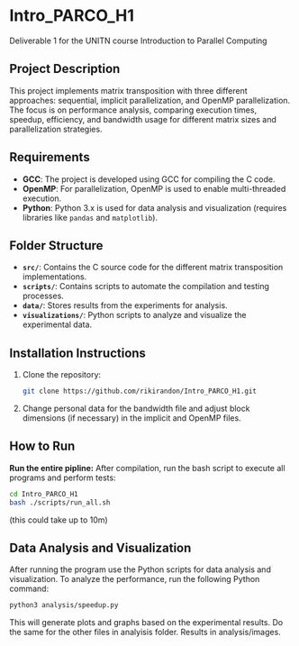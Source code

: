 # Intro_PARCO_H1
Deliverable 1 for the UNITN course Introduction to Parallel Computing

## Project Description
This project implements matrix transposition with three different approaches: sequential, implicit parallelization, and OpenMP parallelization. The focus is on performance analysis, comparing execution times, speedup, efficiency, and bandwidth usage for different matrix sizes and parallelization strategies.

## Requirements
- **GCC**: The project is developed using GCC for compiling the C code.
- **OpenMP**: For parallelization, OpenMP is used to enable multi-threaded execution.
- **Python**: Python 3.x is used for data analysis and visualization (requires libraries like `pandas` and `matplotlib`).

## Folder Structure
- **`src/`**: Contains the C source code for the different matrix transposition implementations.
- **`scripts/`**: Contains scripts to automate the compilation and testing processes.
- **`data/`**: Stores results from the experiments for analysis.
- **`visualizations/`**: Python scripts to analyze and visualize the experimental data.

## Installation Instructions
1. Clone the repository:
   ```bash
   git clone https://github.com/rikirandon/Intro_PARCO_H1.git

2. Change personal data for the bandwidth file and adjust block dimensions (if necessary) in the implicit and OpenMP files.

## How to Run
**Run the entire pipline:** After compilation, run the bash script to execute all programs and perform tests:
```bash
cd Intro_PARCO_H1
bash ./scripts/run_all.sh
```
(this could take up to 10m)

## Data Analysis and Visualization
After running the program use the Python scripts for data analysis and visualization.
To analyze the performance, run the following Python command:
```bash
python3 analysis/speedup.py
```
This will generate plots and graphs based on the experimental results.
Do the same for the other files in analyisis folder.
Results in analysis/images.


